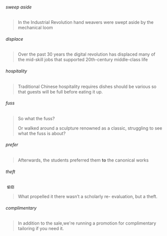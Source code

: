###### sweep aside

> In the Industrial Revolution hand weavers were swept aside by the mechanical loom

###### displace

> Over the past 30 years the digital revolution has displaced many of the mid-skill jobs that supported 20th-century middle-class life

###### hospitality

> Traditional Chinese hospitality requires dishes should be various so that guests will be full before eating it up.

###### fuss

> So what the fuss?
>
>  Or walked around a sculpture renowned  as a classic, struggling to see what the fuss is about?

###### prefer

> Afterwards, the students preferred them **to** the canonical works

###### theft

​	`偷窃`

>What propelled it there wasn’t a scholarly re- evaluation, but a theft.

###### complimentary

> In addition to the sale,we're running a promotion for complimentary tailoring if you need it.